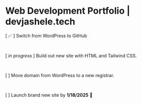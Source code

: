 # Web Development Portfolio | devjashele.tech

[ ✅ ] Switch from WordPress to GitHub

<br>

[ *in progress* ] Build out new site with HTML and Tailwind CSS.

<br>

[ ] Move domain from WordPress to a new registrar.

<br>

[ ] Launch brand new site by **1/18/2025** 🎉
